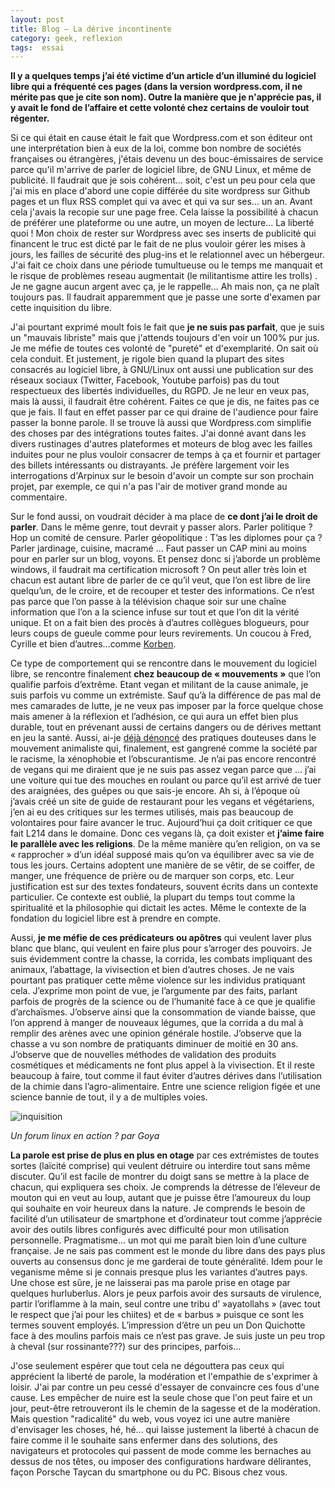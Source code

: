 ```yaml
---
layout: post
title: Blog – La dérive incontinente
category: geek, reflexion
tags:  essai
---
```


**Il y a quelques temps j’ai été victime d’un article d’un illuminé du logiciel libre qui a fréquenté ces pages (dans la version wordpress.com, il ne mérite pas que je cite son nom). Outre la manière que je n'apprécie pas, il y avait le fond de l’affaire et cette volonté chez certains de vouloir tout régenter.**

Si ce qui était en cause était le fait que Wordpress.com et son éditeur ont une interprétation bien à eux de la loi, comme bon nombre de sociétés françaises ou étrangères, j'étais devenu un des bouc-émissaires de service parce qu'il m'arrive de parler de logiciel libre, de GNU Linux, et même de publicité. Il faudrait que je sois cohérent... soit, c'est un peu pour cela que j'ai mis en place d'abord une copie différée du site wordpress sur Github pages et un flux RSS complet qui va avec et qui va sur ses... un an. Avant cela j'avais la recopie sur une page free. Cela laisse la possibilité à chacun de préférer une plateforme ou une autre, un moyen de lecture... La liberté quoi ! Mon choix de rester sur Wordpress avec ses inserts de publicité qui financent le truc est dicté par le fait de ne plus vouloir gérer les mises à jours, les failles de sécurité des plug-ins et le relationnel avec un hébergeur. J'ai fait ce choix dans une période tumultueuse ou le temps me manquait et le risque de problèmes reseau augmentait (le militantisme attire les trolls) . Je ne gagne aucun argent avec ça, je le rappelle... Ah mais non, ça ne plaît toujours pas. Il faudrait apparemment que je passe une sorte d'examen par cette inquisition du libre. 

J'ai pourtant exprimé moult fois le fait que **je ne suis pas parfait**, que je suis un "mauvais libriste" mais que j'attends toujours d'en voir un 100% pur jus. Je me méfie de toutes ces volonté de "pureté" et d'exemplarité. On sait où cela conduit. Et justement, je rigole bien quand la plupart des sites consacrés au logiciel libre, à GNU/Linux ont aussi une publication sur des réseaux sociaux (Twitter, Facebook, Youtube parfois) pas du tout respectueux des libertés individuelles, du RGPD. Je ne leur en veux pas, mais là aussi, il faudrait être cohérent. Faites ce que je dis, ne faites pas ce que je fais. Il faut en effet passer par ce qui draine de l'audience pour faire passer la bonne parole. Il se trouve là aussi que Wordpress.com simplifie des choses par des intégrations toutes faites. J'ai donné avant dans les divers rustinages d'autres plateformes et moteurs de blog avec les failles induites pour ne plus vouloir consacrer de temps à ça et fournir et partager des billets intéressants ou distrayants. Je préfère largement voir les interrogations d'Arpinux sur le besoin d'avoir un compte sur son prochain projet, par exemple, ce qui n'a pas l'air de motiver grand monde au commentaire. 

Sur le fond aussi, on voudrait décider à ma place de **ce dont j’ai le droit de parler**. Dans le même genre, tout devrait y passer alors. Parler politique ? Hop un comité de censure. Parler géopolitique : T’as les diplomes pour ça ? Parler jardinage, cuisine, macramé … Faut passer un CAP mini au moins pour en parler sur un blog, voyons. Et pensez donc si j’aborde un problème windows, il faudrait ma certification microsoft ? On peut aller très loin et chacun est autant libre de parler de ce qu’il veut, que l’on est libre de lire quelqu’un, de le croire, et de recouper et tester des informations. Ce n’est pas parce que l’on passe à la télévision chaque soir sur une chaîne information que l’on a la science infuse sur tout et que l’on dit la vérité unique. Et on a fait bien des procès à d’autres collègues blogueurs, pour leurs coups de gueule comme pour leurs revirements. Un coucou à Fred, Cyrille et bien d’autres…comme [Korben](https://korben.info/reste-dans-ton-domaine.html).

Ce type de comportement qui se rencontre dans le mouvement du logiciel libre, se rencontre finalement **chez beaucoup de « mouvements »** que l’on qualifie parfois d’extrême. Etant vegan et militant de la cause animale, je suis parfois vu comme un extrémiste. Sauf qu’à la différence de pas mal de mes camarades de lutte, je ne veux pas imposer par la force quelque chose mais amener à la réflexion et l’adhésion, ce qui aura un effet bien plus durable, tout en prévenant aussi de certains dangers ou de dérives mettant en jeu la santé. Aussi, ai-je [déjà dénoncé](https://www.cheziceman.fr/2012/racismeprotection/) des pratiques douteuses dans le mouvement animaliste qui, finalement, est gangrené comme la société par le racisme, la xénophobie et l’obscurantisme. Je n’ai pas encore rencontré de vegans qui me diraient que je ne suis pas assez vegan parce que … j’ai une voiture qui tue des mouches en roulant ou parce qu’il est arrivé de tuer des araignées, des guêpes ou que sais-je encore. Ah si, à l’époque où j’avais créé un site de guide de restaurant pour les vegans et végétariens, j’en ai eu des critiques sur les termes utilisés, mais pas beaucoup de volontaires pour faire avancer le truc. Aujourd’hui ça doit critiquer ce que fait L214 dans le domaine. Donc ces vegans là, ça doit exister et **j’aime faire le parallèle avec les religions**. De la même manière qu’en religion, on va se « rapprocher » d’un idéal supposé mais qu’on va équilibrer avec sa vie de tous les jours. Certains adoptent une manière de se vêtir, de se coiffer, de manger, une fréquence de prière ou de marquer son corps, etc. Leur justification est sur des textes fondateurs, souvent écrits dans un contexte particulier. Ce contexte est oublié, la plupart du temps tout comme la spiritualité et la philosophie qui dictait les actes. Même le contexte de la fondation du logiciel libre est à prendre en compte.

Aussi, **je me méfie de ces prédicateurs ou apôtres** qui veulent laver plus blanc que blanc, qui veulent en faire plus pour s’arroger des pouvoirs. Je suis évidemment contre la chasse, la corrida, les combats impliquant des animaux, l’abattage, la vivisection et bien d’autres choses. Je ne vais pourtant pas pratiquer cette même violence sur les individus pratiquant cela. J’exprime mon point de vue, je l’argumente par des faits, parlant parfois de progrès de la science ou de l’humanité face à ce que je qualifie d’archaïsmes. J’observe ainsi que la consommation de viande baisse, que l’on apprend à manger de nouveaux légumes, que la corrida a du mal à remplir des arènes avec une opinion générale hostile. J’observe que la chasse a vu son nombre de pratiquants diminuer de moitié en 30 ans. J’observe que de nouvelles méthodes de validation des produits cosmétiques et médicaments ne font plus appel à la vivisection. Et il reste beaucoup à faire, tout comme il faut éviter d’autres dérives dans l’utilisation de la chimie dans l’agro-alimentaire. Entre une science religion figée et une science bannie de tout, il y a de multiples voies.

![inquisition](https://filedn.eu/llqi9IBxlYouGRXYG2xlROb/img/2021/inquisition.jpg)

*Un forum linux en action ? par Goya*

**La parole est prise de plus en plus en otage** par ces extrémistes de toutes sortes (laïcité comprise) qui veulent détruire ou interdire tout sans même discuter. Qu’il est facile de montrer du doigt sans se mettre à la place de chacun, qui expliquera ses choix. Je comprends la détresse de l’éleveur de mouton qui en veut au loup, autant que je puisse être l’amoureux du loup qui souhaite en voir heureux dans la nature. Je comprends le besoin de facilité d’un utilisateur de smartphone et d’ordinateur tout comme j’apprécie avoir des outils libres configurés avec difficulté pour mon utilisation personnelle. Pragmatisme… un mot qui me paraît bien loin d’une culture française. Je ne sais pas comment est le monde du libre dans des pays plus ouverts au consensus donc je me garderai de toute généralité. Idem pour le veganisme même si je connais presque plus les variantes d’autres pays. Une chose est sûre, je ne laisserai pas ma parole prise en otage par quelques hurluberlus. Alors je peux parfois avoir des sursauts de virulence, partir l’oriflamme à la main, seul contre une tribu d’ »ayatollahs » (avec tout le respect que j’ai pour les chiites) et de « barbus » puisque ce sont les termes souvent employés. L’impression d’être un peu un Don Quichotte face à des moulins parfois mais ce n’est pas grave. Je suis juste un peu trop à cheval (sur rossinante???) sur des principes, parfois…

J'ose seulement espérer que tout cela ne dégouttera pas ceux qui apprécient la liberté de parole, la modération et l'empathie de s'exprimer à loisir. J'ai par contre un peu cessé d'essayer de convaincre ces fous d'une cause. Les empêcher de nuire est la seule chose que l'on peut faire et un jour, peut-être retrouveront ils le chemin de la sagesse et de la modération. Mais question "radicalité" du web, vous voyez ici une autre manière d'envisager les choses, hé, hé... qui laisse justement la liberté à chacun de faire comme il le souhaite sans enfermer dans des solutions, des navigateurs et protocoles qui passent de mode comme les bernaches au dessus de nos têtes, ou imposer des configurations hardware délirantes, façon Porsche Taycan du smartphone ou du PC. Bisous chez vous.
